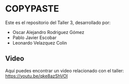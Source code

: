 # COPYPASTE

Este es el repositorio del Taller 3, desarrollado por:

- Oscar Alejandro Rodriguez Gómez
- Pablo Javier Escobar
- Leonardo Velazquez Colin

## Video

Aquí puedes encontrar un video relacionado con el taller: https://youtu.be/qke8azShVOI
